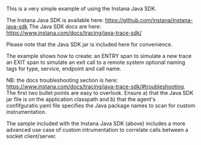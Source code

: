 This is a very simple example of using the Instana Java SDK.

The Instana Java SDK is available here: https://github.com/instana/instana-java-sdk
The Java SDK docs are here: https://www.instana.com/docs/tracing/java-trace-sdk/

Please note that the Java SDK jar is included here for convenience.

The example shows how to create:
an ENTRY span to simulate a new trace
an EXIT span to simulate an exit call to a remote system
optional naming tags for type, service, endpoint and call name.

NB: the docs troubleshooting section is here: https://www.instana.com/docs/tracing/java-trace-sdk/#troubleshooting. The first two bullet points are easy to overlook. Ensure a) that the Java SDK jar file is on the application classpath and b) that the agent's confifguratio.yaml file specifies the Java package names to scan for custom instrumentation. 

The sample included with the Instana Java SDK (above) includes a more advanced use case of custom intrumentation to correlate calls between a socket client/server. 
